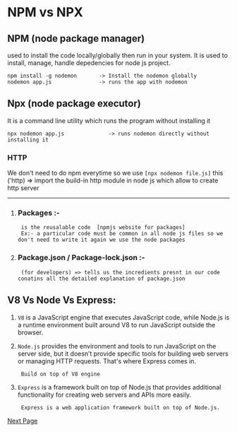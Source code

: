 # NPM vs NPX
## NPM (node package manager) 
used to install the code locally/globally then run in your system.
It is used to install, manage, handle depedencies for node js project.

``` Example 
npm install -g nodemon       -> Install the nodemon globally
nodemon app.js               -> runs the app with nodemon 
```


## Npx (node package executor)
It is a command line utility which runs the program without installing it

``` Example
npx nodemon app.js              -> runs nodemon directly without installing it
```

### HTTP
We don't need to do npm everytime so we use `[npx nodemon file.js]` 
this ('http) => import the build-in http module in node js which allow to create http server

---

1. ### Packages :-
        is the reusalable code  [npmjs website for packages]
        Ex:- a particular code must be common in all node js files so we don't need to write it again we use the node packages

2. ### Package.json / Package-lock.json :-
        (for developers) => tells us the incredients presnt in our code conatins all the detailed explanation of package.json


## V8 Vs Node Vs Express:
1. `V8` is a JavaScript engine that executes JavaScript code, while Node.js is a runtime environment built around V8 to run JavaScript outside the browser.

2. `Node.js` provides the environment and tools to run JavaScript on the server side, but it doesn’t provide specific tools for building web servers or managing HTTP requests. That's where Express comes in.

        Build on top of V8 engine

3. `Express` is a framework built on top of Node.js that provides additional functionality for creating web servers and APIs more easily.
        
        Express is a web application framework built on top of Node.js.

        
        
[Next Page](chapter2.md)
